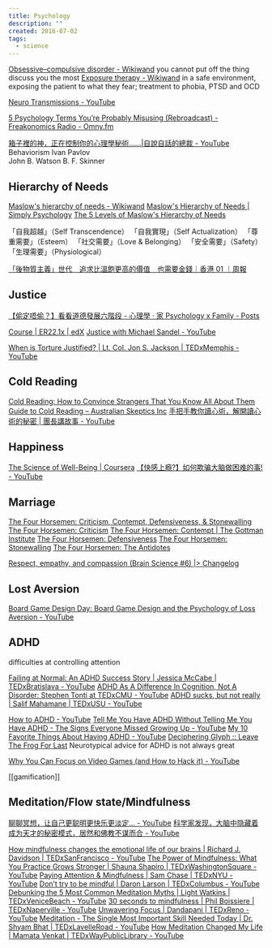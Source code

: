 ```yaml
---
title: Psychology
description: ""
created: 2016-07-02
tags:
  - science
---
```


[Obsessive–compulsive disorder - Wikiwand](http://www.wikiwand.com/en/Obsessive–compulsive_disorder) you cannot put off the thing discuss you the most
[Exposure therapy - Wikiwand](http://www.wikiwand.com/en/Exposure_therapy) in a safe environment, exposing the patient to what they fear; treatment to phobia, PTSD and OCD

[Neuro Transmissions - YouTube](https://www.youtube.com/channel/UCYLrBefhyp8YyI9VGPbghvw)

[5 Psychology Terms You’re Probably Misusing (Rebroadcast) - Freakonomics Radio - Omny.fm](https://omny.fm/shows/freakonomics-radio/5-psychology-terms-you-re-probably-misusing-ep-334)

[箱子裡的神，正在控制你的心理學秘術……|自說自話的總裁 - YouTube](https://www.youtube.com/watch?v=IV-1v9rCuvI)
Behaviorism
Ivan Pavlov  
John B. Watson
B. F. Skinner

## Hierarchy of Needs

[Maslow's hierarchy of needs - Wikiwand](https://www.wikiwand.com/en/Maslow%27s_hierarchy_of_needs)
[Maslow's Hierarchy of Needs | Simply Psychology](https://www.simplypsychology.org/maslow.html)
[The 5 Levels of Maslow's Hierarchy of Needs](https://www.verywellmind.com/what-is-maslows-hierarchy-of-needs-4136760)

「自我超越」（Self Transcendence）
「自我實現」（Self Actualization）
「尊重需要」（Esteem）
「社交需要」（Love & Belonging）
「安全需要」（Safety）
「生理需要」（Physiological）

[「後物質主義」世代　追求比溫飽更高的價值　也需要金錢｜香港 01 ｜周報](https://www.hk01.com/%E5%91%A8%E5%A0%B1/360043/%E5%BE%8C%E7%89%A9%E8%B3%AA%E4%B8%BB%E7%BE%A9-%E4%B8%96%E4%BB%A3-%E8%BF%BD%E6%B1%82%E6%AF%94%E6%BA%AB%E9%A3%BD%E6%9B%B4%E9%AB%98%E7%9A%84%E5%83%B9%E5%80%BC-%E4%B9%9F%E9%9C%80%E8%A6%81%E9%87%91%E9%8C%A2)

## Justice

[【偷定唔偷？】看看道德發展六階段 - 心理學 ‧ 家 Psychology x Family - Posts](https://www.facebook.com/psychologyxfamily/photos/a.2429275663777517/2486718518033231)

[Course | ER22.1x | edX](https://courses.edx.org/courses/course-v1:HarvardX+ER22.1x+2T2019/course/)
[Justice with Michael Sandel - YouTube](https://www.youtube.com/playlist?list=PL30C13C91CFFEFEA6)

[When is Torture Justified? | Lt. Col. Jon S. Jackson | TEDxMemphis - YouTube](https://www.youtube.com/watch?v=3548Ac9wGN8)

## Cold Reading

[Cold Reading: How to Convince Strangers That You Know All About Them](http://www.skepdic.com/Hyman_cold_reading.htm)
[Guide to Cold Reading – Australian Skeptics Inc](https://www.skeptics.com.au/resources/articles/guide-to-cold-reading-ray-hyman/)
[手把手教你讀心術，解開讀心術的秘密 | 團長講故事 - YouTube](https://www.youtube.com/watch?v=fEa6XX9paRk)

## Happiness

[The Science of Well-Being | Coursera](https://www.coursera.org/learn/the-science-of-well-being?)
[【快感上瘾?】如何欺骗大脑做困难的事! - YouTube](https://www.youtube.com/watch?v=ymZ_NzZHaQM)

## Marriage

[The Four Horsemen: Criticism, Contempt, Defensiveness, & Stonewalling](https://www.gottman.com/blog/the-four-horsemen-recognizing-criticism-contempt-defensiveness-and-stonewalling/)
[The Four Horsemen: Criticism](https://www.gottman.com/blog/the-four-horsemen-criticism/)
[The Four Horsemen: Contempt | The Gottman Institute](https://www.gottman.com/blog/the-four-horsemen-contempt/)
[The Four Horsemen: Defensiveness](https://www.gottman.com/blog/the-four-horsemen-defensiveness/)
[The Four Horsemen: Stonewalling](https://www.gottman.com/blog/the-four-horsemen-stonewalling/)
[The Four Horsemen: The Antidotes](https://www.gottman.com/blog/the-four-horsemen-the-antidotes/)

[Respect, empathy, and compassion (Brain Science #6) |> Changelog](https://changelog.com/brainscience/6)

## Lost Aversion

[Board Game Design Day: Board Game Design and the Psychology of Loss Aversion - YouTube](https://www.youtube.com/watch?v=F_1YcCcBVfY)

## ADHD

difficulties at controlling attention

[Failing at Normal: An ADHD Success Story | Jessica McCabe | TEDxBratislava - YouTube](https://www.youtube.com/watch?v=JiwZQNYlGQI)
[ADHD As A Difference In Cognition, Not A Disorder: Stephen Tonti at TEDxCMU - YouTube](https://www.youtube.com/watch?v=uU6o2_UFSEY)
[ADHD sucks, but not really | Salif Mahamane | TEDxUSU - YouTube](https://www.youtube.com/watch?v=fWCocjh5aK0)

[How to ADHD - YouTube](https://www.youtube.com/channel/UC-nPM1_kSZf91ZGkcgy_95Q)
[Tell Me You Have ADHD Without Telling Me You Have ADHD - The Signs Everyone Missed Growing Up - YouTube](https://www.youtube.com/watch?v=DbeeWRcHgN0)
[My 10 Favorite Things About Having ADHD - YouTube](https://www.youtube.com/watch?v=wFCKa9CVzGU)
[Deciphering Glyph :: Leave The Frog For Last](https://blog.glyph.im/2022/05/leave-the-frog-for-last.html) Neurotypical advice for ADHD is not always great

[Why You Can Focus on Video Games (and How to Hack it) - YouTube](https://www.youtube.com/watch?v=R634ytgt7fw)

[[gamification]]

## Meditation/Flow state/Mindfulness

[聊聊冥想，让自己更聪明更快乐更淡定… - YouTube](https://www.youtube.com/watch?v=wu-tBDhmkB4)
[科学家发现，大脑中隐藏着成为天才的秘密模式，居然和佛教不谋而合 - YouTube](https://www.youtube.com/watch?v=vl2nJMcPX6A)

[How mindfulness changes the emotional life of our brains | Richard J. Davidson | TEDxSanFrancisco - YouTube](https://www.youtube.com/watch?v=7CBfCW67xT8)
[The Power of Mindfulness: What You Practice Grows Stronger | Shauna Shapiro | TEDxWashingtonSquare - YouTube](https://www.youtube.com/watch?v=IeblJdB2-Vo)
[Paying Attention & Mindfulness | Sam Chase | TEDxNYU - YouTube](https://www.youtube.com/watch?v=kNfKCM92OWM)
[Don’t try to be mindful | Daron Larson | TEDxColumbus - YouTube](https://www.youtube.com/watch?v=Ze6t34_p-84)
[Debunking the 5 Most Common Meditation Myths | Light Watkins | TEDxVeniceBeach - YouTube](https://www.youtube.com/watch?v=Xco3UjLLvGo)
[30 seconds to mindfulness | Phil Boissiere | TEDxNaperville - YouTube](https://www.youtube.com/watch?v=ad7HqXEc2Sc)
[Unwavering Focus | Dandapani | TEDxReno - YouTube](https://www.youtube.com/watch?v=4O2JK_94g3Y)
[Meditation - The Single Most Important Skill Needed Today | Dr. Shyam Bhat | TEDxLavelleRoad - YouTube](https://www.youtube.com/watch?v=RZrdUuEARXA)
[How Meditation Changed My Life | Mamata Venkat | TEDxWayPublicLibrary - YouTube](https://www.youtube.com/watch?v=snkr-1C2e7U)
